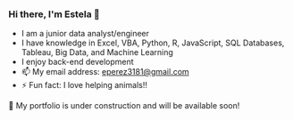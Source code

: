 ### Hi there, I'm Estela 👋

- I am a junior data analyst/engineer
- I have knowledge in Excel, VBA, Python, R, JavaScript, SQL Databases, Tableau, Big Data, and Machine Learning
- I enjoy back-end development
- 📫 My email address: eperez3181@gmail.com
- ⚡ Fun fact: I love helping animals!!

:construction: My portfolio is under construction and will be available soon!

<!--
**eperez3181/eperez3181** is a ✨ _special_ ✨ repository because its `README.md` (this file) appears on your GitHub profile.

Here are some ideas to get you started:

- 🔭 I’m currently working on ...
- 🌱 I’m currently learning ...
- 👯 I’m looking to collaborate on ...
- 🤔 I’m looking for help with ...
- 💬 Ask me about ...
- 📫 How to reach me: ...
- 😄 Pronouns: ...
- ⚡ Fun fact: ...
-->
